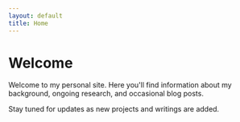 ```yaml
---
layout: default
title: Home
---
```


# Welcome

Welcome to my personal site. Here you'll find information about my background,
ongoing research, and occasional blog posts.

Stay tuned for updates as new projects and writings are added.

